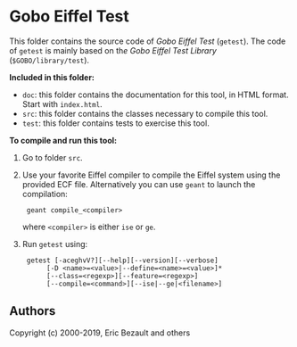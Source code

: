 # Gobo Eiffel Test

This folder contains the source code of *Gobo Eiffel Test* (`getest`).
The code of `getest` is mainly based on th*e Gobo Eiffel Test Library*
(`$GOBO/library/test`).

**Included in this folder:**

* `doc`: this folder contains the documentation for this tool,
  in HTML format. Start with `index.html`.
* `src`: this folder contains the classes necessary to compile this tool.
* `test`: this folder contains tests to exercise this tool.

**To compile and run this tool:**

1. Go to folder `src`.

2. Use your favorite Eiffel compiler to compile the Eiffel system using
   the provided ECF file. Alternatively you can use `geant` to launch
   the compilation:
   
        geant compile_<compiler>
       
    where `<compiler>` is either `ise` or `ge`.

3. Run `getest` using:

        getest [-aceghvV?][--help][--version][--verbose]
             [-D <name>=<value>|--define=<name>=<value>]*
             [--class=<regexp>][--feature=<regexp>]
             [--compile=<command>][--ise|--ge|<filename>]

## Authors

Copyright (c) 2000-2019, Eric Bezault and others
